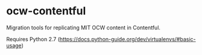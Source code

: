 # ocw-contentful
Migration tools for replicating MIT OCW content in Contentful.

Requires Python 2.7 (https://docs.python-guide.org/dev/virtualenvs/#basic-usage)



